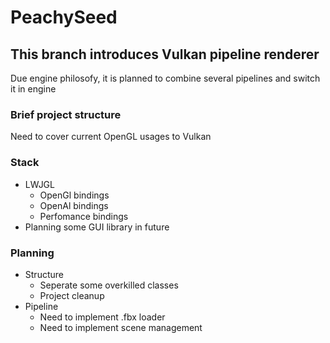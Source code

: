 # PeachySeed

## This branch introduces Vulkan pipeline renderer

Due engine philosofy, it is planned to combine several pipelines and switch it in engine

### Brief project structure

Need to cover current OpenGL usages to Vulkan

### Stack
- LWJGL
  - OpenGl bindings
  - OpenAl bindings
  - Perfomance bindings
- Planning some GUI library in future

### Planning
- Structure 
  - Seperate some overkilled classes
  - Project cleanup
- Pipeline 
  - Need to implement .fbx loader
  - Need to implement scene management
